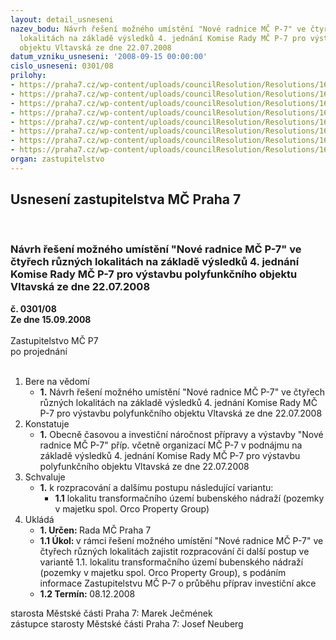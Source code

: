 ```yaml
---
layout: detail_usneseni
nazev_bodu: Návrh řešení možného umístění "Nové radnice MČ P-7" ve čtyřech různých
  lokalitách na základě výsledků 4. jednání Komise Rady MČ P-7 pro výstavbu polyfunkčního
  objektu Vltavská ze dne 22.07.2008
datum_vzniku_usneseni: '2008-09-15 00:00:00'
cislo_usneseni: 0301/08
prilohy:
- https://praha7.cz/wp-content/uploads/councilResolution/Resolutions/16112/4-08-odhad_vltavsk%c3%a1.doc
- https://praha7.cz/wp-content/uploads/councilResolution/Resolutions/16112/4-08-odhad_jankovcova.doc
- https://praha7.cz/wp-content/uploads/councilResolution/Resolutions/16112/4-08-zpr%c3%a1va_v%c3%bddech_vltavsk%c3%a1.doc
- https://praha7.cz/wp-content/uploads/councilResolution/Resolutions/16112/4-08-zapis_4_komise_rady_vltavsk%c3%a1.doc
- https://praha7.cz/wp-content/uploads/councilResolution/Resolutions/16112/4-08-usn_r_0815.doc
- https://praha7.cz/wp-content/uploads/councilResolution/Resolutions/16112/4-08-vltav_61.doc
- https://praha7.cz/wp-content/uploads/councilResolution/Resolutions/16112/4-08-vltav_71.doc
- https://praha7.cz/wp-content/uploads/councilResolution/Resolutions/16112/4-08-usn_947.doc
organ: zastupitelstvo
---
```

<div id="ucUsn_pList" class="usn">
	<span><h2>Usnesení zastupitelstva MČ Praha 7 </h2>
<br></span><div class="standBody">
<span><h3>Návrh řešení možného umístění "Nové radnice MČ P-7" ve čtyřech různých lokalitách na základě výsledků 4. jednání Komise Rady MČ P-7 pro výstavbu polyfunkčního objektu Vltavská ze dne 22.07.2008</h3></span><div class="center">
		<strong>č. 0301/08</strong><br>
	</div>
<div class="center">
		<strong>Ze dne 15.09.2008</strong><br><br>
	</div>Zastupitelstvo MČ P7<br> po projednání<br><br><ol>
<li>Bere na vědomí<ul><li>
<strong>1.</strong> Návrh řešení možného umístění "Nové radnice MČ P-7" ve čtyřech různých lokalitách na základě výsledků 4. jednání Komise Rady MČ P-7 pro výstavbu polyfunkčního objektu Vltavská ze dne 22.07.2008 </li></ul>
</li>
<li>Konstatuje<ul><li>
<strong>1.</strong> Obecně časovou a investiční náročnost přípravy a výstavby "Nové radnice MČ P-7" příp. včetně organizací MČ P-7 v podnájmu na základě výsledků 4. jednání Komise Rady MČ P-7 pro výstavbu polyfunkčního objektu Vltavská ze dne 22.07.2008  </li></ul>
</li>
<li>Schvaluje<ul><li>
<strong>1.</strong> k rozpracování a dalšímu postupu následující variantu:<ul><li>
<strong>1.1</strong> lokalitu transformačního území bubenského nádraží (pozemky v majetku spol. Orco Property Group)       </li></ul>
</li></ul>
</li>
<li>Ukládá<ul>
<li>
<strong>1. Určen: </strong>Rada MČ Praha 7</li>
<li>
<strong>1.1 Úkol: </strong>v rámci řešení možného umístění "Nové radnice MČ P-7" ve čtyřech různých lokalitách zajistit rozpracování či další postup ve variantě 1.1. lokalitu transformačního území bubenského nádraží (pozemky v majetku spol. Orco Property Group), s podáním informace Zastupitelstvu MČ P-7 o průběhu příprav investiční akce</li>
<li>
<strong>1.2 Termín: </strong>08.12.2008</li>
</ul>
</li>
</ol>starosta Městské části Praha 7: Marek Ječmének<br>zástupce starosty Městské části Praha 7: Josef Neuberg
</div>
</div>